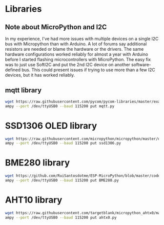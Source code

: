 # Libraries

## Note about MicroPython and I2C

In my experience, I've had more issues with multiple devices on a single I2C bus with Micropython than with Arduino.  A lot of forums say additional resistors are needed or blame the hardware or the drivers.  The same hardware configurations worked reliably for almost a year with Arduino before I started flashing microcontrollers with MicroPython.  The easy fix was to just use SoftI2C and put the 2nd I2C device on another software-defined bus.  This could present issues if trying to use more than a few I2C devices, but it has worked reliably.

## mqtt library

```bash
wget https://raw.githubusercontent.com/pycom/pycom-libraries/master/examples/mqtt/mqtt.py
ampy --port /dev/ttyUSB0 --baud 115200 put mqtt.py
```

# SSD1306 OLED library

```bash
wget https://raw.githubusercontent.com/micropython/micropython/master/drivers/display/ssd1306.py
ampy --port /dev/ttyUSB0 --baud 115200 put ssd1306.py
```

# BME280 library

```bash
wget https://github.com/RuiSantosdotme/ESP-MicroPython/blob/master/code/WiFi/HTTP_Client_IFTTT_BME280/BME280.py
ampy --port /dev/ttyUSB0 --baud 115200 put BME280.py
```

# AHT10 library

```bash
wget https://raw.githubusercontent.com/targetblank/micropython_ahtx0/master/ahtx0.py
ampy --port /dev/ttyUSB0 --baud 115200 put ahtx0.py
```
